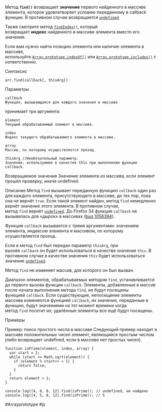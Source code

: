 Метод **`find()`** возвращает **значение** первого найденного в массиве элемента, которое удовлетворяет условию переданному в callback функции. В противном случае возвращается [`undefined`](https://developer.mozilla.org/ru/docs/Web/JavaScript/Reference/Global_Objects/undefined).

Также смотрите метод [`findIndex()`](https://developer.mozilla.org/ru/docs/Web/JavaScript/Reference/Global_Objects/Array/findIndex), который возвращает **индекс** найденного в массиве элемента вместо его значения.

Если вам нужно найти позицию элемента или наличие элемента в массиве, используйте [`Array.prototype.indexOf()`](https://developer.mozilla.org/ru/docs/Web/JavaScript/Reference/Global_Objects/Array/indexOf) или [`Array.prototype.includes()`](https://developer.mozilla.org/ru/docs/Web/JavaScript/Reference/Global_Objects/Array/includes) соответственно.

Синтаксис
```
arr.find(callback[, thisArg])
```

Параметры

```
callback
Функция, вызывающаяся для каждого значения в массиве
```

принимает три аргумента:
```
element
Текущий обрабатываемый элемент в массиве.
```

```
index
Индекс текущего обрабатываемого элемента в массиве.
```

```
array
Массив, по которому осуществляется проход.
```

```
thisArg //Необязательный параметр. 
Значение, используемое в качестве this при выполнении функции callback.
```

Возвращаемое значение
Значение элемента из массива, если элемент прошёл проверку, иначе undefined.

Описание
Метод `find` вызывает переданную функцию `callback` один раз для каждого элемента, присутствующего в массиве, до тех пор, пока она не вернёт `true`. Если такой элемент найден, метод `find` немедленно вернёт значение этого элемента. В противном случае, метод `find` вернёт [`undefined`](https://developer.mozilla.org/ru/docs/Web/JavaScript/Reference/Global_Objects/undefined). До Firefox 34 функция `callback` не вызывалась для «дырок» в массивах ([bug 1058394](https://bugzilla.mozilla.org/show_bug.cgi?id=1058394)).

Функция `callback` вызывается с тремя аргументами: значением элемента, индексом элемента и массивом, по которому осуществляется проход.

Если в метод `find` был передан параметр `thisArg`, при вызове `callback` он будет использоваться в качестве значения `this`. В противном случае в качестве значения `this` будет использоваться значение [`undefined`](https://developer.mozilla.org/ru/docs/Web/JavaScript/Reference/Global_Objects/undefined).

Метод `find` не изменяет массив, для которого он был вызван.

Диапазон элементов, обрабатываемых методом `find`, устанавливается до первого вызова функции `callback`. Элементы, добавленные в массив после начала выполнения метода `find`, не будут посещены функцией `callback`. Если существующие, непосещение элементы массива изменяются функцией `callback`, их значения, переданные в функцию, будут значениями на тот момент времени когда метод `find` посетит их; удалённые элементы все ещё будут посещены.

Примеры

Пример: поиск простого числа в массиве
Следующий пример находит в массиве положительных чисел элемент, являющийся простым числом (либо возвращает undefined, если в массиве нет простых чисел).

```
function isPrime(element, index, array) {
  var start = 2;
  while (start <= Math.sqrt(element)) {
    if (element % start++ < 1) {
      return false;
    }
  }
  return element > 1;
}

console.log([4, 6, 8, 12].find(isPrime)); // undefined, не найдено
console.log([4, 5, 8, 12].find(isPrime)); // 5
```

#Arrayprototype
#js